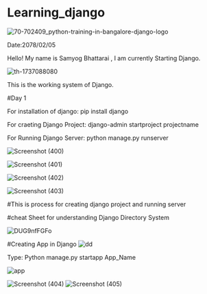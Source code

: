 # Learning_django
![70-702409_python-training-in-bangalore-django-logo](https://user-images.githubusercontent.com/74084097/169236956-54343484-b41f-4549-a315-dc4991933fef.png)


Date:2078/02/05

Hello! My name is Samyog Bhattarai , I am currently Starting Django.

![th-1737088080](https://user-images.githubusercontent.com/74084097/169230473-31c2c667-bcc6-42f6-96c5-7a6ff03319b9.png)

This is the working system of Django.

#Day 1

For installation of django: pip install django

For craeting Django Project: django-admin  startproject  projectname

For Running Django Server: python manage.py runserver


![Screenshot (400)](https://user-images.githubusercontent.com/74084097/169237464-f196ade0-c4af-44d2-b99d-c114469f8ece.png)

![Screenshot (401)](https://user-images.githubusercontent.com/74084097/169237478-57a10ab9-1d1c-45c8-a8bf-cc7becacc05b.png)

![Screenshot (402)](https://user-images.githubusercontent.com/74084097/169237481-cd4ea1fd-8c9e-4fa1-a743-bd77f86a96c9.png)

![Screenshot (403)](https://user-images.githubusercontent.com/74084097/169237485-27865592-6bbb-46d3-96db-394f02a096b2.png)

#This is process for creating django project and running server

#cheat Sheet for understanding Django Directory System

![DUG9nfFGFo](https://user-images.githubusercontent.com/74084097/169241224-057fe5b6-7b91-484d-b461-bb23db5652c8.png)

#Creating App in Django
![dd](https://user-images.githubusercontent.com/74084097/169243531-32fbcddb-f0c1-43b9-82a2-8e3e70369196.png)

Type: Python manage.py startapp App_Name

![app](https://user-images.githubusercontent.com/74084097/169242404-e914fcbb-041c-4847-8046-28c196513eab.png)

![Screenshot (404)](https://user-images.githubusercontent.com/74084097/169243120-ba9db64f-5707-4543-bf64-7be1fa829cd5.png)
![Screenshot (405)](https://user-images.githubusercontent.com/74084097/169243127-24c82a8e-659d-4a8f-8dda-e290761de303.png)





